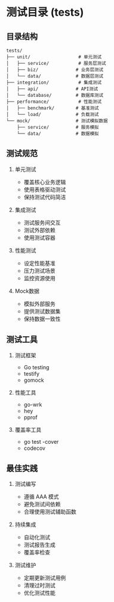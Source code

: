 # 测试目录 (tests)

## 目录结构
```
tests/
├── unit/                  # 单元测试
│   ├── service/           # 服务层测试
│   ├── biz/              # 业务层测试
│   └── data/             # 数据层测试
├── integration/           # 集成测试
│   ├── api/              # API测试
│   └── database/         # 数据库测试
├── performance/           # 性能测试
│   ├── benchmark/        # 基准测试
│   └── load/             # 负载测试
└── mock/                 # 测试模拟数据
    ├── service/          # 服务模拟
    └── data/             # 数据模拟
```

## 测试规范
1. 单元测试
   - 覆盖核心业务逻辑
   - 使用表格驱动测试
   - 保持测试代码简洁

2. 集成测试
   - 测试服务间交互
   - 测试外部依赖
   - 使用测试容器

3. 性能测试
   - 设定性能基准
   - 压力测试场景
   - 监控资源使用

4. Mock数据
   - 模拟外部服务
   - 提供测试数据集
   - 保持数据一致性

## 测试工具
1. 测试框架
   - Go testing
   - testify
   - gomock

2. 性能工具
   - go-wrk
   - hey
   - pprof

3. 覆盖率工具
   - go test -cover
   - codecov

## 最佳实践
1. 测试编写
   - 遵循 AAA 模式
   - 避免测试间依赖
   - 合理使用测试辅助函数

2. 持续集成
   - 自动化测试
   - 测试报告生成
   - 覆盖率检查

3. 测试维护
   - 定期更新测试用例
   - 清理过时测试
   - 优化测试性能